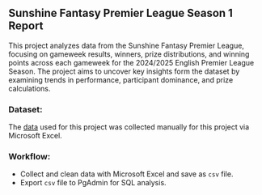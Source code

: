 ## Sunshine Fantasy Premier League Season 1 Report
This project analyzes data from the Sunshine Fantasy Premier League, focusing on gameweek results, winners, prize distributions, and winning points across each gameweek for the 2024/2025 English Premier League Season. The project aims to uncover key insights form the dataset by examining trends in performance, participant dominance, and prize calculations.

### Dataset:
The [data](https://github.com/tamunoWoks/sunshine_fantasy_premier_league_report/blob/main/SFPL.csv) used for this project was collected manually for this project via Microsoft Excel.

### Workflow:
- Collect and clean data with Microsoft Excel and save as `csv` file.
- Export `csv` file to PgAdmin for SQL analysis.

